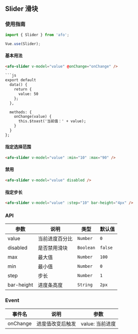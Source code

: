 ## Slider 滑块

### 使用指南
``` javascript
import { Slider } from 'afo';

Vue.use(Slider);
```

#### 基本用法

```html
<afo-slider v-model="value" @onChange="onChange" />
`
```js
export default 
  data() {
    return {
      value: 50
    };
  },

  methods: {
    onChange(value) {
      this.$toast('当前值：' + value);
    }
  }
};
```

#### 指定选择范围

```html
<afo-slider v-model="value" :min="10" :max="90" />
```

#### 禁用

```html
<afo-slider v-model="value" disabled />
```

#### 指定步长

```html
<afo-slider v-model="value" :step="10" bar-height="4px" />
```

### API

| 参数       | 说明      | 类型       | 默认值       |
|-----------|-----------|-----------|-------------|
| value | 当前进度百分比 | `Number` | `0` |
| disabled | 是否禁用滑块 | `Boolean` | `false` |
| max | 最大值 | `Number` | `100` |
| min | 最小值 | `Number` | `0` |
| step | 步长 | `Number` | `1` |
| bar-height | 进度条高度 | `String` | `2px` |

### Event

| 事件名 | 说明 | 参数 |
|-----------|-----------|-----------|
| onChange | 进度值改变后触发 | value: 当前进度 |
